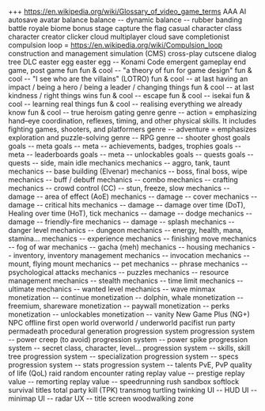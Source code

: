 +++ https://en.wikipedia.org/wiki/Glossary_of_video_game_terms
AAA
AI
autosave
avatar
balance
balance -- dynamic
balance -- rubber banding
battle royale
biome
bonus stage
capture the flag
casual
character class
character creator
clicker
cloud multiplayer
cloud save
completionist
compulsion loop = https://en.wikipedia.org/wiki/Compulsion_loop
construction and management simulation (CMS)
cross-play
cutscene
dialog tree
DLC
easter egg
easter egg -- Konami Code
emergent gameplay
end game, post game
fun
fun & cool -- "a theory of fun for game design"
fun & cool -- "I see who are the villains" (LOTRO)
fun & cool -- at last having an impact / being a hero / being a leader / changing things
fun & cool -- at last kindness / right things wins
fun & cool -- escape
fun & cool -- isekai
fun & cool -- learning real things
fun & cool -- realising everything we already know
fun & cool -- true heroism
gating
genre
genre -- action = emphasizing hand–eye coordination, reflexes, timing, and other physical skills. It includes fighting games, shooters, and platformers
genre -- adventure = emphasizes exploration and puzzle-solving
genre -- RPG
genre -- shooter
ghost
goals
goals -- meta
goals -- meta -- achievements, badges, trophies
goals -- meta -- leaderboards
goals -- meta -- unlockables
goals -- quests
goals -- quests -- side, main
idle
mechanics
mechanics -- aggro, tank, taunt
mechanics -- base building (Elvenar)
mechanics -- boss, final boss, wipe
mechanics -- buff / debuff
mechanics -- combo
mechanics -- crafting
mechanics -- crowd control (CC) -- stun, freeze, slow
mechanics -- damage -- area of effect (AoE)
mechanics -- damage -- cover
mechanics -- damage -- critical hits
mechanics -- damage -- damage over time (DoT), Healing over time (HoT), tick
mechanics -- damage -- dodge
mechanics -- damage -- friendly-fire
mechanics -- damage -- splash
mechanics -- danger level
mechanics -- dungeon
mechanics -- energy, health, mana, stamina...
mechanics -- experience
mechanics -- finishing move
mechanics -- fog of war
mechanics -- gacha (meh)
mechanics -- housing
mechanics -- inventory, inventory management
mechanics -- invocation
mechanics -- mount, flying mount
mechanics -- pet
mechanics -- phrase
mechanics -- psychological attacks
mechanics -- puzzles
mechanics -- resource management
mechanics -- stealth
mechanics -- time limit
mechanics -- ultimate
mechanics -- wanted level
mechanics -- wave
minmax
monetization -- continue
monetization -- dolphin, whale
monetization -- freemium, shareware
monetization -- paywall
monetization -- perks
monetization -- unlockables
monetization -- vanity
New Game Plus (NG+)
NPC
offline first
open world
overworld / underworld
pacifist run
party
permadeath
procedural generation
progression system
progression system -- power creep (to avoid)
progression system -- power spike
progression system -- secret class, character, level...
progression system -- skills, skill tree
progression system -- specialization
progression system -- specs
progression system -- stats
progression system -- talents
PvE, PvP
quality of life (QoL)
raid
random encounter
rating
replay value -- prestige
replay value -- remorting
replay value -- speedrunning
rush
sandbox
softlock
survival
titles
total party kill (TPK)
transmog
turtling
twinking
UI -- HUD
UI -- minimap
UI -- radar
UX -- title screen
woodwalking
zone
